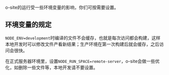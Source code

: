 o-site的运行受一些环境变量的影响，你们可按需要设置。

## 环境变量的规定

`NODE_ENV=development`时编译的文件不会缓存，也就是每次访问都会构建，这样本地开发时可以修改文件产看新结果；生产环境在第一次构建后就会缓存，之后访问会很快。

在正式服务器环境里，设置`NODE_RUN_SPACE=remote-server`，o-site会做一些优化，如删除一些文件等，本地开发请不要设置。